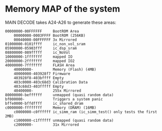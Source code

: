 # Memory MAP of the system

MAIN DECODE takes A24-A26 to generate these areas:

	00000000-00FFFFFF     BootROM Area
		00000000-0003FFFF BootROM (256KB)
		00040000-00FFFFFF 3x Mirrored
	01000000-0101ffff     ic_non_vol_sram
	05900000-05903fff     ic_dsp_sram
	08800000-089fffff     ic_NoVol
	10000000-1fffffff     mapped IO
	20000000-2fffffff     mapped IO2
	40000000-7fffffff     FLASH Area
		40000000-         Memory (Flash) (4MB)
		40000000-403928f7 Firmware
		403928f8-403bffff Empty
		403c0000-403c68d3 Calibration Data
		403c68d3-403fffff Empty
		40400000-         255x Mirrored
	80000000-beffffff     unmapped (quasi random data)
	bf000000-             Triggers a system panic
	bffe0000-bffdffff     ic_shared_dram
	c0000000-ffffffff     Memory (DRAM) (16MB)
		c0000000-c0ffffff ic_simm_ram (ic_simm_test() only tests the first 2MB)
		c1000000-c1ffffff unmapped (quasi random data)
		c2000000-         31x Mirrored
